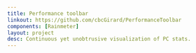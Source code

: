 ```yaml
---
title: Performance toolbar
linkout: https://github.com/cbcGirard/PerformanceToolbar
components: [Rainmeter]
layout: project
desc: Continuous yet unobtrusive visualization of PC stats.
---
```

